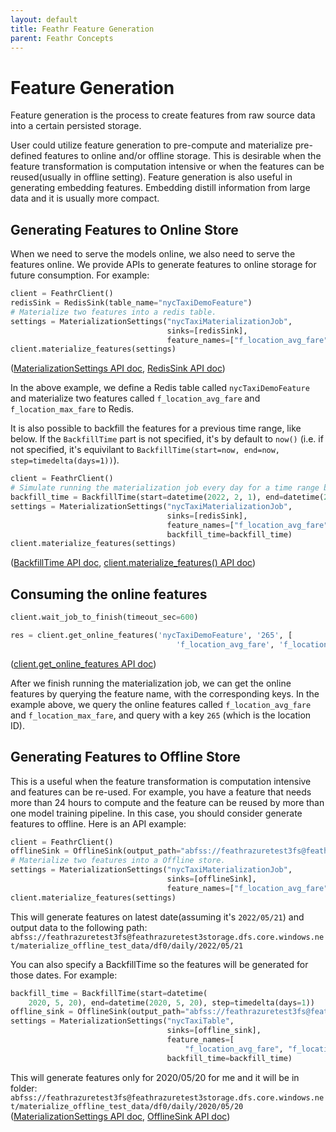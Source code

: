 ```yaml
---
layout: default
title: Feathr Feature Generation
parent: Feathr Concepts
---
```


# Feature Generation
Feature generation is the process to create features from raw source data into a certain persisted storage.

User could utilize feature generation to pre-compute and materialize pre-defined features to online and/or offline storage. This is desirable when the feature transformation is computation intensive or when the features can be reused(usually in offline setting). Feature generation is also useful in generating embedding features. Embedding distill information from large data and it is usually more compact.

## Generating Features to Online Store
When we need to serve the models online, we also need to serve the features online. We provide APIs to generate features to online storage for future consumption. For example:
```python
client = FeathrClient()
redisSink = RedisSink(table_name="nycTaxiDemoFeature")
# Materialize two features into a redis table.
settings = MaterializationSettings("nycTaxiMaterializationJob",
                                   sinks=[redisSink],
                                   feature_names=["f_location_avg_fare", "f_location_max_fare"])
client.materialize_features(settings)
```
([MaterializationSettings API doc](https://feathr.readthedocs.io/en/latest/feathr.html#feathr.materialization_settings.MaterializationSettings),
[RedisSink API doc](https://feathr.readthedocs.io/en/latest/feathr.html#feathr.sink.RedisSink))

In the above example, we define a Redis table called `nycTaxiDemoFeature` and materialize two features called `f_location_avg_fare` and `f_location_max_fare` to Redis.

It is also possible to backfill the features for a previous time range, like below. If the `BackfillTime` part is not specified, it's by default to `now()` (i.e. if not specified, it's equivilant to `BackfillTime(start=now, end=now, step=timedelta(days=1))`).

```python
client = FeathrClient()
# Simulate running the materialization job every day for a time range between 2/1/22 and 2/20/22
backfill_time = BackfillTime(start=datetime(2022, 2, 1), end=datetime(2022, 2, 20), step=timedelta(days=1))
settings = MaterializationSettings("nycTaxiMaterializationJob",
                                   sinks=[redisSink],
                                   feature_names=["f_location_avg_fare", "f_location_max_fare"],
                                   backfill_time=backfill_time)
client.materialize_features(settings)
```
([BackfillTime API doc](https://feathr.readthedocs.io/en/latest/feathr.html#feathr.materialization_settings.BackfillTime),
[client.materialize_features() API doc](https://feathr.readthedocs.io/en/latest/feathr.html#feathr.client.FeathrClient.materialize_features))

## Consuming the online features

```python
client.wait_job_to_finish(timeout_sec=600)

res = client.get_online_features('nycTaxiDemoFeature', '265', [
                                     'f_location_avg_fare', 'f_location_max_fare'])
```
([client.get_online_features API doc](https://feathr.readthedocs.io/en/latest/feathr.html#feathr.client.FeathrClient.get_online_features))

After we finish running the materialization job, we can get the online features by querying the feature name, with the corresponding keys. In the example above, we query the online features called `f_location_avg_fare` and `f_location_max_fare`, and query with a key `265` (which is the location ID).

## Generating Features to Offline Store

This is a useful when the feature transformation is computation intensive and features can be re-used. For example, you have a feature that needs more than 24 hours to compute and the feature can be reused by more than one model training pipeline. In this case, you should consider generate features to offline. Here is an API example:
```python
client = FeathrClient()
offlineSink = OfflineSink(output_path="abfss://feathrazuretest3fs@feathrazuretest3storage.dfs.core.windows.net/materialize_offline_test_data/")
# Materialize two features into a Offline store.
settings = MaterializationSettings("nycTaxiMaterializationJob",
                                   sinks=[offlineSink],
                                   feature_names=["f_location_avg_fare", "f_location_max_fare"])
client.materialize_features(settings)
```
This will generate features on latest date(assuming it's `2022/05/21`) and output data to the following path: `abfss://feathrazuretest3fs@feathrazuretest3storage.dfs.core.windows.net/materialize_offline_test_data/df0/daily/2022/05/21`


You can also specify a BackfillTime so the features will be generated for those dates. For example:
```Python
backfill_time = BackfillTime(start=datetime(
    2020, 5, 20), end=datetime(2020, 5, 20), step=timedelta(days=1))
offline_sink = OfflineSink(output_path="abfss://feathrazuretest3fs@feathrazuretest3storage.dfs.core.windows.net/materialize_offline_test_data/")
settings = MaterializationSettings("nycTaxiTable",
                                   sinks=[offline_sink],
                                   feature_names=[
                                       "f_location_avg_fare", "f_location_max_fare"],
                                   backfill_time=backfill_time)
```
This will generate features only for 2020/05/20 for me and it will be in folder: `abfss://feathrazuretest3fs@feathrazuretest3storage.dfs.core.windows.net/materialize_offline_test_data/df0/daily/2020/05/20`
([MaterializationSettings API doc](https://feathr.readthedocs.io/en/latest/feathr.html#feathr.materialization_settings.MaterializationSettings),
[OfflineSink API doc](https://feathr.readthedocs.io/en/latest/feathr.html#feathr.sink.OfflineSink))
